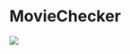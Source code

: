 # MovieChecker

<img src=“https://camo.githubusercontent.com/3293cfb8382c0e13478ebeb1a432a59cb7186370/68747470733a2f2f7261772e6769746875622e636f6d2f4b7269734b617370727a616b2f494c49393334315f74335f636f6e74726f6c732f6d61737465722f4469616c2e6a7067”>
